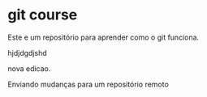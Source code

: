 # git course

Este e um repositório para aprender como o git funciona.

hjdjdgdjshd

nova edicao.

Enviando mudanças para um repositório remoto
